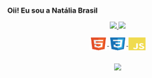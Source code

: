 ### Oii! Eu sou a Natália Brasil

<div align="center">
  <a href="https://github.com/Natalia-brs">
  <img height="180em" src="https://github-readme-stats.vercel.app/api?username=Natalia-brs&show_icons=true&theme=blue-green&include_all_commits=true&count_private=true"/>
  <img height="180em" src="https://github-readme-stats.vercel.app/api/top-langs/?username=Natalia-brs&layout=compact&langs_count=7&theme=blue-green"/>
</div>

<div style="display: inline_block" align="center"><br>
<img align="center" alt="Ntl-HTML" height="30" width="40" src="https://raw.githubusercontent.com/devicons/devicon/master/icons/html5/html5-original.svg">
<img align="center" alt="Ntl-CSS" height="30" width="40" src="https://raw.githubusercontent.com/devicons/devicon/master/icons/css3/css3-original.svg">
 <img align="center" alt="Ntl-Js" height="30" width="40" src="https://raw.githubusercontent.com/devicons/devicon/master/icons/javascript/javascript-plain.svg">
</div>

##

<div style="display: inline_block" align="center"> 
<a href="https://www.linkedin.com/in/natália-brasil/" target="_blank"><img src="https://img.shields.io/badge/-LinkedIn-%230077B5?style=for-the-badge&logo=linkedin&logoColor=white" target="_blank"></a> 
</div>



